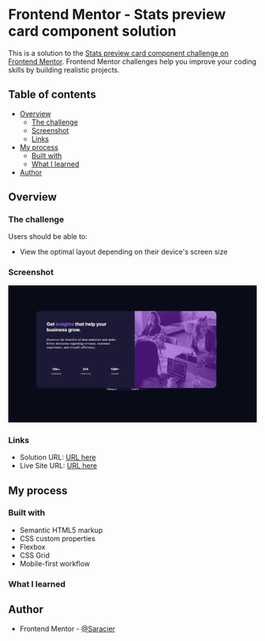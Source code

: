 # Frontend Mentor - Stats preview card component solution

This is a solution to the [Stats preview card component challenge on Frontend Mentor](https://www.frontendmentor.io/challenges/stats-preview-card-component-8JqbgoU62). Frontend Mentor challenges help you improve your coding skills by building realistic projects. 

## Table of contents

- [Overview](#overview)
  - [The challenge](#the-challenge)
  - [Screenshot](#screenshot)
  - [Links](#links)
- [My process](#my-process)
  - [Built with](#built-with)
  - [What I learned](#what-i-learned)
- [Author](#author)



## Overview

### The challenge

Users should be able to:

- View the optimal layout depending on their device's screen size

### Screenshot

![](big-page.jpg)



### Links

- Solution URL: [URL here](https://github.com/Saracier/StatsPreviewCardComponent)
- Live Site URL: [URL here](https://saracier.github.io/StatsPreviewCardComponent/)

## My process

### Built with

- Semantic HTML5 markup
- CSS custom properties
- Flexbox
- CSS Grid
- Mobile-first workflow


### What I learned





## Author

- Frontend Mentor - [@Saracier](https://www.frontendmentor.io/profile/yourusername)


